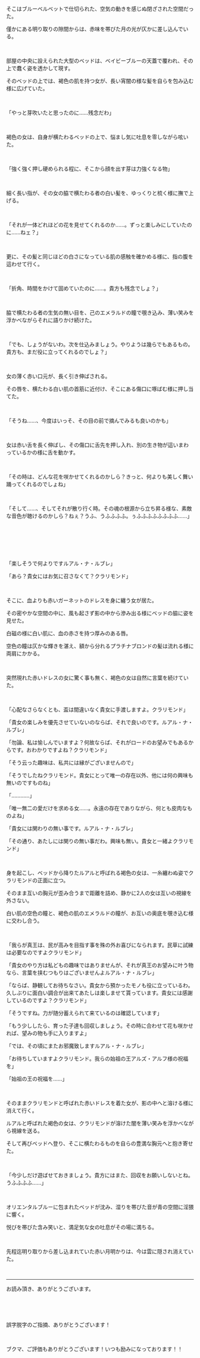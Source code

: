 そこはブルーベルベットで仕切られた、空気の動きを感じぬ閉ざされた空間だった。

僅かにある明り取りの隙間からは、赤味を帯びた月の光が仄かに差し込んでいる。

&nbsp;

部屋の中央に設えられた大型のベッドは、ベイビーブルーの天蓋で覆われ、その上で蠢く姿を透かして現す。

そのベッドの上では、褐色の肌を持つ女が、長い宵闇の様な髪を自らを包み込む様に広げていた。

&nbsp;

「やっと芽吹いたと思ったのに……残念だわ」

&nbsp;

褐色の女は、自身が横たわるベッドの上で、悩まし気に吐息を零しながら呟いた。

&nbsp;

「強く強く押し硬められる程に、そこから顔を出す芽は力強くなる物」

&nbsp;

細く長い指が、その女の脇で横たわる者の白い髪を、ゆっくりと梳く様に撫で上げる。

&nbsp;

「それが一体どれほどの花を見せてくれるのか……。ずっと楽しみにしていたのに……ねェ？」

&nbsp;

更に、その髪と同じほどの白さになっている肌の感触を確かめる様に、指の腹を這わせて行く。

&nbsp;

「折角、時間をかけて固めていたのに……。貴方も残念でしょ？」

&nbsp;

脇で横たわる者の生気の無い目を、己のエメラルドの瞳で覗き込み、薄い笑みを浮かべながらそれに語りかけ続けた。

&nbsp;

「でも、しょうがないわ。次を仕込みましょう。やりようは幾らでもあるもの。貴方も、まだ役に立ってくれるのでしょ？」

&nbsp;

女の薄く赤い口元が、長く引き伸ばされる。

その唇を、横たわる白い肌の首筋に近付け、そこにある傷口に啄ばむ様に押し当てた。

&nbsp;

「そうね……、今度はいっそ、その目の前で摘んでみるも良いのかも」

&nbsp;

女は赤い舌を長く伸ばし、その傷口に舌先を押し入れ、別の生き物が這いまわっているかの様に舌を動かす。

&nbsp;

「その時は、どんな花を咲かせてくれるのかしら？きっと、何よりも美しく舞い踊ってくれるのでしょね」

&nbsp;

「そして……、そしてそれが散り行く時。その魂の根源から立ち昇る様な、素敵な音色が聴けるのかしら？ねぇ？うふ、うふふふふ。ぅふふふふふふふふ……」

&nbsp;

&nbsp;

&nbsp;

「楽しそうで何よりですルアル・ナ・ルブレ」

「あら？貴女にはお気に召さなくて？クラリモンド」

&nbsp;

そこに、血よりも赤いガーネットのドレスを身に纏う女が居た。

その密やかな空間の中に、風も起さず影の中から滲み出る様にベッドの脇に姿を見せた。

白磁の様に白い肌に、血の赤さを持つ厚みのある唇。

空色の瞳は仄かな輝きを湛え、額から分れるプラチナブロンドの髪は流れる様に両肩にかかる。

&nbsp;

突然現れた赤いドレスの女に驚く事も無く、褐色の女は自然に言葉を続けていた。

&nbsp;

「心配なさらなくとも、盃は間違いなく貴女に手渡しますよ。クラリモンド」

「貴女の楽しみを優先させていないのならば、それで良いのです。ルアル・ナ・ルブレ」

「勿論、私は愉しんでいますよ？何故ならば、それがロードのお望みでもあるからです。おわかりですよね？クラリモンド」

「そう云った趣味は、私共には縁がございませんので」

「そうでしたねクラリモンド。貴女にとって唯一の存在以外、他には何の興味も無いのですものね」

「…………」

「唯一無二の愛だけを求める女……。永遠の存在でありながら、何とも皮肉なものよね」

「貴女には関わりの無い事です。ルアル・ナ・ルブレ」

「その通り、あたしには関りの無い事だわ。興味も無い。貴女と一緒よクラリモンド」

&nbsp;

身を起こし、ベッドから降りたルアルと呼ばれる褐色の女は、一糸纏わぬ姿でクラリモンドの正面に立つ。

そのまま互いの胸元が歪み合うまで距離を詰め、静かに2人の女は互いの視線を外さない。

白い肌の空色の瞳と、褐色の肌のエメラルドの瞳が、お互いの奥底を覗き込む様に交わし合う。

&nbsp;

「我らが真王は、民が高みを目指す事を殊の外お喜びになられます。民草に試練は必要なのですよクラリモンド」

「貴女のやり方は私どもの趣味ではありませんが、それが真王のお望みに叶う物なら、言葉を挟むつもりはございませんよルアル・ナ・ルブレ」

「ならば、静観してお待ちなさい。貴女から預かったモノも役に立っているわ。久しぶりに面白い調合が出来てあたしは楽しませて貰っています。貴女には感謝しているのですよ？クラリモンド」

「そうですね。力が随分蓄えられて来ているのは確認しています」

「もう少ししたら、育った子達も回収しましょう。その時に合わせて花も咲かせれば、望みの物も手に入りますよ」

「では、その頃にまたお邪魔致しますルアル・ナ・ルブレ」

「お待ちしていますよクラリモンド。我らの始祖の王アルズ・アルフ様の祝福を」

「始祖の王の祝福を……」

&nbsp;

そのままクラリモンドと呼ばれた赤いドレスを着た女が、影の中へと溶ける様に消えて行く。

ルアルと呼ばれた褐色の女は、クラリモンドが溶けた闇を薄い笑みを浮かべながら視線を送る。

そして再びベッドへ登り、そこに横たわるものを自らの豊満な胸元へと抱き寄せた。

&nbsp;

「今少しだけ遊ばせておきましょう。貴方にはまた、回収をお願いしないとね。うふふふふ……」

&nbsp;

オリエンタルブルーに包まれたベッドが沈み、湿りを帯びた音が青の空間に淫猥に響く。

悦びを帯びた含み笑いと、満足気な女の吐息がその場に満ちる。

&nbsp;

先程迄明り取りから差し込まれていた赤い月明かりは、今は雲に隠され消えていた。



&nbsp;

----------------

お読み頂き、ありがとうございます。

&nbsp;

&nbsp;

誤字脱字のご指摘、ありがとうございます！

&nbsp;

ブクマ、ご評価もありがとうございます！いつも励みになっております！！

